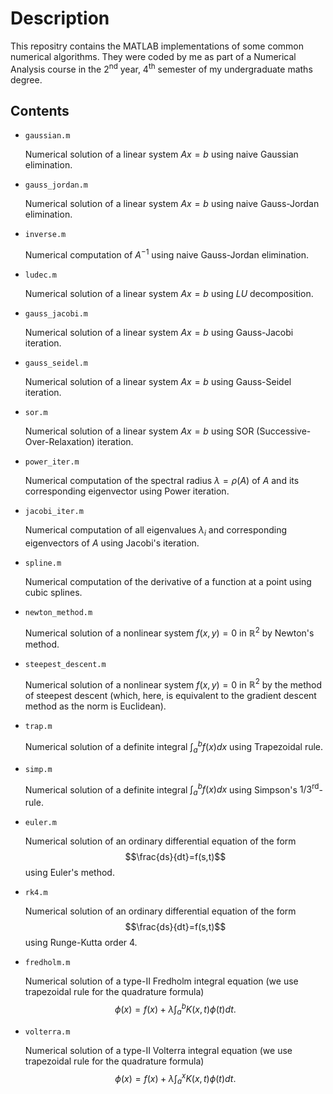 # Description

This repositry contains the MATLAB implementations of some common numerical algorithms. They were coded by me as part of a Numerical Analysis course in the $2^\text{nd}$ year, $4^\text{th}$ semester of my undergraduate maths degree.

## Contents

- `gaussian.m`
    
    Numerical solution of a linear system $Ax=b$ using naive Gaussian elimination.
- `gauss_jordan.m`

    Numerical solution of a linear system $Ax=b$ using naive Gauss-Jordan elimination.
- `inverse.m`

    Numerical computation of $A^{-1}$ using naive Gauss-Jordan elimination.
- `ludec.m`

    Numerical solution of a linear system $Ax=b$ using $LU$ decomposition.
- `gauss_jacobi.m`

    Numerical solution of a linear system $Ax=b$ using Gauss-Jacobi iteration.
- `gauss_seidel.m`

    Numerical solution of a linear system $Ax=b$ using Gauss-Seidel iteration.
- `sor.m`

    Numerical solution of a linear system $Ax=b$ using SOR (Successive-Over-Relaxation) iteration.
- `power_iter.m`

    Numerical computation of the spectral radius $\lambda=\rho(A)$ of $A$ and its corresponding eigenvector using Power iteration.
- `jacobi_iter.m`

    Numerical computation of all eigenvalues $\lambda_i$ and corresponding eigenvectors of $A$ using Jacobi's iteration.
- `spline.m`

    Numerical computation of the derivative of a function at a point using cubic splines.
- `newton_method.m`

    Numerical solution of a nonlinear system $f(x,y) = 0$ in $\mathbb R^2$ by Newton's method.
- `steepest_descent.m`

    Numerical solution of a nonlinear system $f(x,y) = 0$ in $\mathbb R^2$ by the method of steepest descent (which, here, is equivalent to the gradient descent method as the norm is Euclidean).
- `trap.m`

    Numerical solution of a definite integral $\int_a^bf(x)dx$ using Trapezoidal rule.
- `simp.m`

    Numerical solution of a definite integral $\int_a^bf(x)dx$ using Simpson's $1/3^\text{rd}$-rule.
- `euler.m`

    Numerical solution of an ordinary differential equation of the form
    $$\frac{ds}{dt}=f(s,t)$$
    using Euler's method.
- `rk4.m`

    Numerical solution of an ordinary differential equation of the form
    $$\frac{ds}{dt}=f(s,t)$$
    using Runge-Kutta order $4.$
- `fredholm.m`

    Numerical solution of a type-II Fredholm integral equation (we use trapezoidal rule for the quadrature formula)
    $$\phi(x) = f(x) + \lambda\int_a^bK(x,t)\phi(t)dt.$$
- `volterra.m`

    Numerical solution of a type-II Volterra integral equation (we use trapezoidal rule for the quadrature formula)
    $$\phi(x) = f(x) + \lambda\int_a^xK(x,t)\phi(t)dt.$$